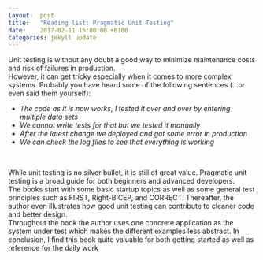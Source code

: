 ```yaml
---
layout:  post
title:   "Reading list: Pragmatic Unit Testing"
date:    2017-02-11 15:00:00 +0100
categories: jekyll update
---
```

Unit testing is without any doubt a good way to minimize maintenance costs and risk of failures in production.
<br/>
However, it can get tricky especially when it comes to more complex systems. Probably you have heard some of the following sentences (...or even said them yourself):


* *The code as it is now works, I tested it over and over by entering multiple data sets*
* *We cannot write tests for that but we tested it manually*
* *After the latest change we deployed and got some error in production*
* *We can check the log files to see that everything is working*
<br/>


While unit testing is no silver bullet, it is still of great value. Pragmatic unit testing is a broad guide for both beginners and advanced developers.
<br/>
The books start with some basic startup topics as well as some general test principles such as FIRST, Right-BICEP, and CORRECT.
Thereafter, the author even illustrates how good unit testing can contribute to cleaner code and better design.
<br/>
Throughout the book the author uses one concrete application as the system under test which makes the different examples less abstract.
In conclusion, I find this book quite valuable for both getting started as well as reference for the daily work

